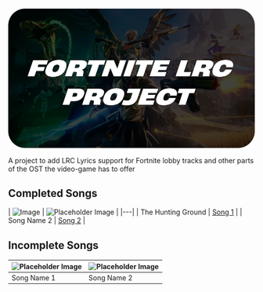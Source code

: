 ![Banner Image](/banner.png)

A project to add LRC Lyrics support for Fortnite lobby tracks and other parts of the OST the video-game has to offer

## Completed Songs

| ![Image](https://static.wikia.nocookie.net/fortnite/images/3/3e/The_Hunting_Ground_%28Cover_Art%29_-_Music_-_Fortnite.png/revision/latest?cb=20240308190845) | ![Placeholder Image](https://static.wikia.nocookie.net/fortnite/images/3/3b/Save_the_World_-_Music_-_Fortnite.png/revision/latest?cb=20220216210710) |
|---|
| The Hunting Ground | [Song 1](/lyrics/hunting-ground.lrc) |
| Song Name 2 | [Song 2](/completed/song2.md) |

## Incomplete Songs

| ![Placeholder Image](https://static.wikia.nocookie.net/fortnite/images/3/3b/Save_the_World_-_Music_-_Fortnite.png/revision/latest?cb=20220216210710) | ![Placeholder Image](https://static.wikia.nocookie.net/fortnite/images/3/3b/Save_the_World_-_Music_-_Fortnite.png/revision/latest?cb=20220216210710) |
|---|---|
| Song Name 1 | Song Name 2 |
